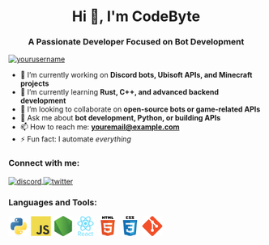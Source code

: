 <h1 align="center">Hi 👋, I'm CodeByte</h1>
<h3 align="center">A Passionate Developer Focused on Bot Development</h3>

<p align="left">
  <a href="https://github.com/ryo-ma/github-profile-trophy">
    <img src="https://github-profile-trophy.vercel.app/?username=b1adezz" alt="yourusername" />
  </a>
</p>

- 🔭 I’m currently working on **Discord bots, Ubisoft APIs, and Minecraft projects**
- 🌱 I’m currently learning **Rust, C++, and advanced backend development**
- 👯 I’m looking to collaborate on **open-source bots or game-related APIs**
- 💬 Ask me about **bot development, Python, or building APIs**
- 📫 How to reach me: **youremail@example.com**
- ⚡ Fun fact: I automate *everything*

<h3 align="left">Connect with me:</h3>
<p align="left">
  <a href="https://discord.gg/yourinvite" target="_blank">
    <img align="center" src="https://raw.githubusercontent.com/rahuldkjain/github-profile-readme-generator/master/src/images/icons/Social/discord.svg" alt="discord" height="30" width="40" />
  </a>
  <a href="https://twitter.com/yourhandle" target="_blank">
    <img align="center" src="https://raw.githubusercontent.com/rahuldkjain/github-profile-readme-generator/master/src/images/icons/Social/twitter.svg" alt="twitter" height="30" width="40" />
  </a>
</p>

<h3 align="left">Languages and Tools:</h3>
<p align="left">
  <img src="https://raw.githubusercontent.com/devicons/devicon/master/icons/python/python-original.svg" alt="python" width="40" height="40"/>
  <img src="https://raw.githubusercontent.com/devicons/devicon/master/icons/javascript/javascript-original.svg" alt="javascript" width="40" height="40"/>
  <img src="https://raw.githubusercontent.com/devicons/devicon/master/icons/nodejs/nodejs-original.svg" alt="nodejs" width="40" height="40"/>
  <img src="https://raw.githubusercontent.com/devicons/devicon/master/icons/react/react-original-wordmark.svg" alt="react" width="40" height="40"/>
  <img src="https://raw.githubusercontent.com/devicons/devicon/master/icons/html5/html5-original-wordmark.svg" alt="html5" width="40" height="40"/>
  <img src="https://raw.githubusercontent.com/devicons/devicon/master/icons/css3/css3-original-wordmark.svg" alt="css3" width="40" height="40"/>
  <img src="https://raw.githubusercontent.com/devicons/devicon/master/icons/git/git-original.svg" alt="git" width="40" height="40"/>
  <!-- Add more as needed -->
</p>
